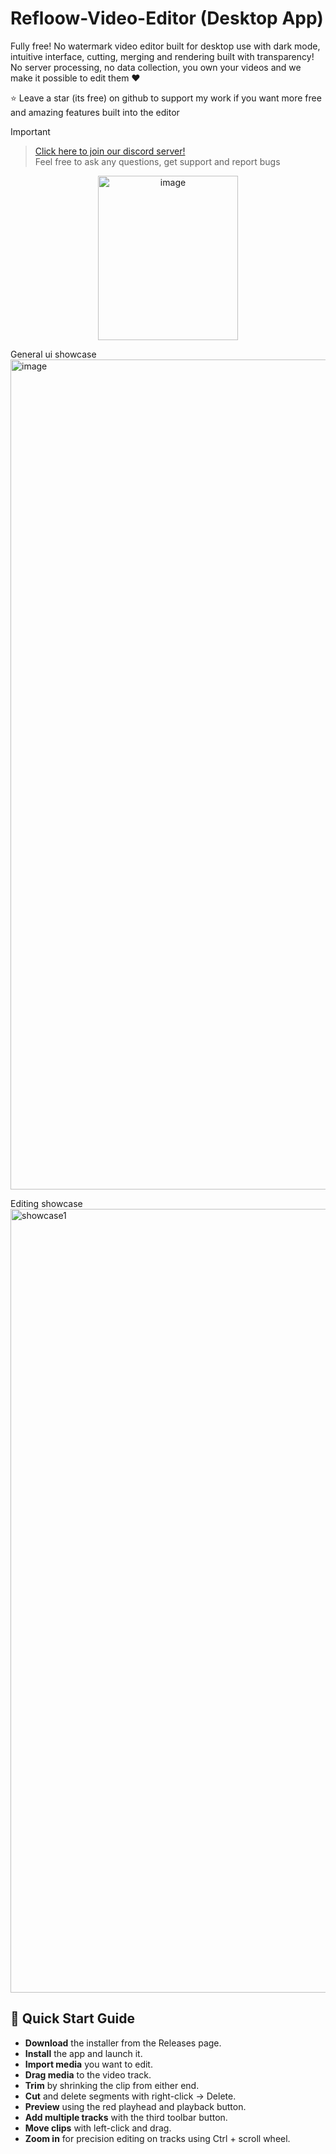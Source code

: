 # Refloow-Video-Editor (Desktop App)

Fully free! No watermark video editor built for desktop use with dark mode, intuitive interface, cutting, merging and rendering built with transparency!
No server processing, no data collection, you own your videos and we make it possible to edit them ❤️ 

⭐ Leave a star (its free) on github to support my work if you want more free and amazing features built into the editor

> [!IMPORTANT]
> > [Click here to join our discord server!](discord.gg/4enDY8yhuS) <br>
> > Feel free to ask any questions, get support and report bugs

<p align="center">
<img width="223.5" height="263" alt="image" src="https://github.com/user-attachments/assets/195983df-5aa4-4b7e-88f9-38db9709bf4a" />
</p>

General ui showcase
<img width="2540" height="1328" alt="image" src="https://github.com/user-attachments/assets/6af5f607-968c-43f1-8c74-ee9b29758b65" />

Editing showcase
<img width="1806" height="1254" alt="showcase1" src="https://github.com/user-attachments/assets/31b3f75c-dc20-4def-9982-e3619e1e67eb" />

## 🧭 Quick Start Guide
- **Download** the installer from the Releases page.
- **Install** the app and launch it.
- **Import media** you want to edit.
- **Drag media** to the video track.
- **Trim** by shrinking the clip from either end.
- **Cut** and delete segments with right-click → Delete.
- **Preview** using the red playhead and playback button.
- **Add multiple tracks** with the third toolbar button.
- **Move clips** with left-click and drag.
- **Zoom in** for precision editing on tracks using Ctrl + scroll wheel.

